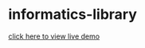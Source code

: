 # informatics-library
[click here to view live demo]( https://unnati-jaiswal24.github.io/informatics-library/)
